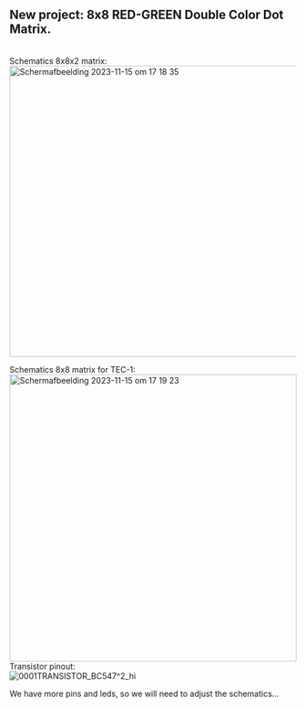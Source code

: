 <h2>New project: 8x8 RED-GREEN Double Color Dot Matrix.</h2>
<br>
Schematics 8x8x2 matrix:
<br>
<img width="511" alt="Schermafbeelding 2023-11-15 om 17 18 35" src="https://github.com/ReinouddeLange/TEC-1/assets/6297024/a68a6e21-39cc-465f-8634-0132ed78c1ab">

Schematics 8x8 matrix for TEC-1:
<br>
<img width="504" alt="Schermafbeelding 2023-11-15 om 17 19 23" src="https://github.com/ReinouddeLange/TEC-1/assets/6297024/f295d8e6-d168-45f7-8a3e-36962a7c55ba">
<br>
Transistor pinout:
<br>
![0001TRANSISTOR_BC547^2_hi](https://github.com/ReinouddeLange/TEC-1/assets/6297024/4c3f27e8-d10d-4624-9086-0f56fa749416)

We have more pins and leds, so we will need to adjust the schematics...
